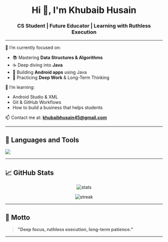<h1 align="center">Hi 👋, I'm Khubaib Husain</h1>
<h3 align="center">CS Student | Future Educator | Learning with Ruthless Execution</h3>

---

🔭 I’m currently focused on:
- 📚 Mastering **Data Structures & Algorithms**
- ☕ Deep diving into **Java**
- 🤖 Building **Android apps** using Java
- 🧠 Practicing **Deep Work** & Long-Term Thinking

🌱 I’m learning:
- Android Studio & XML
- Git & GitHub Workflows
- How to build a business that helps students

📫 Contact me at: **khubaibhusain45@gmail.com**

---

## 🧰 Languages and Tools
<p align="left">
  <img src="https://skillicons.dev/icons?i=java,androidstudio,git,github,vscode,linux,idea" />
</p>

---

## 📈 GitHub Stats

<p align="center">
  <img src="https://github-readme-stats.vercel.app/api?username=khubaibhusain45&show_icons=true&theme=tokyonight" alt="stats" />
</p>

<p align="center">
  <img src="https://github-readme-streak-stats.herokuapp.com/?user=khubaibhusain45&theme=tokyonight" alt="streak" />
</p>

---

## 💬 Motto
> **"Deep focus, ruthless execution, long-term patience."**

---
